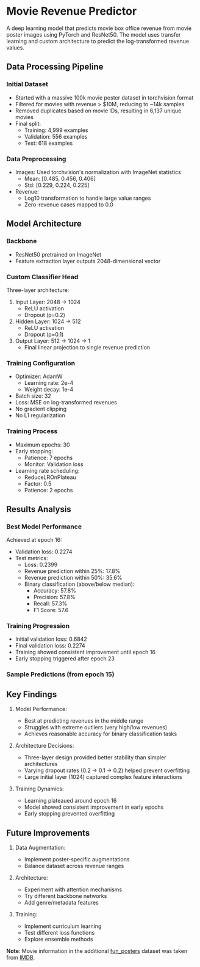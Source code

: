 # Movie Revenue Predictor

A deep learning model that predicts movie box office revenue from movie poster images using PyTorch and ResNet50. The model uses transfer learning and custom architecture to predict the log-transformed revenue values.

## Data Processing Pipeline

### Initial Dataset
- Started with a massive 100k movie poster dataset in torchvision format
- Filtered for movies with revenue > $10M, reducing to ~14k samples
- Removed duplicates based on movie IDs, resulting in 6,137 unique movies
- Final split:
  - Training: 4,999 examples
  - Validation: 556 examples
  - Test: 618 examples

### Data Preprocessing
- Images: Used torchvision's normalization with ImageNet statistics
  - Mean: [0.485, 0.456, 0.406]
  - Std: [0.229, 0.224, 0.225]
- Revenue:
  - Log10 transformation to handle large value ranges
  - Zero-revenue cases mapped to 0.0

## Model Architecture

### Backbone
- ResNet50 pretrained on ImageNet
- Feature extraction layer outputs 2048-dimensional vector

### Custom Classifier Head
Three-layer architecture:
1. Input Layer: 2048 → 1024
   - ReLU activation
   - Dropout (p=0.2)
2. Hidden Layer: 1024 → 512
   - ReLU activation
   - Dropout (p=0.1)
3. Output Layer: 512 → 1024 → 1
   - Final linear projection to single revenue prediction

### Training Configuration
- Optimizer: AdamW
  - Learning rate: 2e-4
  - Weight decay: 1e-4
- Batch size: 32
- Loss: MSE on log-transformed revenues
- No gradient clipping
- No L1 regularization

### Training Process
- Maximum epochs: 30
- Early stopping:
  - Patience: 7 epochs
  - Monitor: Validation loss
- Learning rate scheduling:
  - ReduceLROnPlateau
  - Factor: 0.5
  - Patience: 2 epochs

## Results Analysis

### Best Model Performance
Achieved at epoch 16:
- Validation loss: 0.2274
- Test metrics:
  - Loss: 0.2399
  - Revenue prediction within 25%: 17.8%
  - Revenue prediction within 50%: 35.6%
  - Binary classification (above/below median):
    - Accuracy: 57.8%
    - Precision: 57.8%
    - Recall: 57.3%
    - F1 Score: 57.6

### Training Progression
- Initial validation loss: 0.6842
- Final validation loss: 0.2274
- Training showed consistent improvement until epoch 16
- Early stopping triggered after epoch 23

### Sample Predictions (from epoch 15)

## Key Findings

1. Model Performance:
   - Best at predicting revenues in the middle range
   - Struggles with extreme outliers (very high/low revenues)
   - Achieves reasonable accuracy for binary classification tasks

2. Architecture Decisions:
   - Three-layer design provided better stability than simpler architectures
   - Varying dropout rates (0.2 → 0.1 → 0.2) helped prevent overfitting
   - Large initial layer (1024) captured complex feature interactions

3. Training Dynamics:
   - Learning plateaued around epoch 16
   - Model showed consistent improvement in early epochs
   - Early stopping prevented overfitting

## Future Improvements

1. Data Augmentation:
   - Implement poster-specific augmentations
   - Balance dataset across revenue ranges

2. Architecture:
   - Experiment with attention mechanisms
   - Try different backbone networks
   - Add genre/metadata features

3. Training:
   - Implement curriculum learning
   - Test different loss functions
   - Explore ensemble methods

**Note**: Movie information in the additional [fun_posters](https://github.com/revel90024/156_project/tree/main/fun_posters) dataset was taken from [IMDB](https://www.imdb.com/). 

